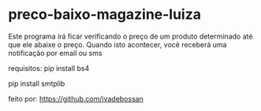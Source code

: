 # preco-baixo-magazine-luiza

Este programa irá ficar verificando o preço de um produto determinado até que ele abaixe o preço.
Quando isto acontecer, você receberá uma notificação por email ou sms


requisitos:
pip install bs4

pip install smtplib

feito por: https://github.com/jvadebossan
